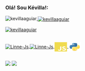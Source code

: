 ### Olá! Sou Kévilla!:

<div>
  <a href="https://github.com/KevillaAguiar">
   <p align="left">
</p>

<p><img align="left" src="https://github-readme-stats.vercel.app/api/top-langs?username=kevillaaguiar&show_icons=true&theme=dracula&title_color=ffffff&text_color=ffffff&bg_color=000000&locale=en&layout=compact" alt="kevillaaguiar" /></p>

<p>&nbsp;<img align="center" src="https://github-readme-stats.vercel.app/api?username=kevillaaguiar&show_icons=true&theme=dracula&title_color=ffffff&text_color=ffffff&bg_color=000000&locale=en" alt="kevillaaguiar" /></p>

<p><img align="center" src="https://github-readme-streak-stats.herokuapp.com/?user=kevillaaguiar&theme=dark" alt="kevillaaguiar" /></p>
</div>



<div style="display: inline_block"><br>
  <img align="center" alt="Linne-Js" height="30" width="40" src="https://cdn.jsdelivr.net/gh/devicons/devicon@latest/icons/html5/html5-original.svg" />
  <img align="center" alt="Linne-Js" height="30" width="40" src="https://cdn.jsdelivr.net/gh/devicons/devicon@latest/icons/css3/css3-original.svg" />
  <img align="center" alt="Linne-Js" height="30" width="40" src="https://raw.githubusercontent.com/devicons/devicon/master/icons/javascript/javascript-plain.svg">
  <img align="center" alt="Linne-Python" height="30" width="40" src="https://raw.githubusercontent.com/devicons/devicon/master/icons/python/python-original.svg">
</div>

##

<div>
  <a href = "mailto:kevillaguiar@gmail.com"><img src="https://img.shields.io/badge/-Gmail-%23333?style=for-the-badge&logo=gmail&logoColor=white" target="_blank"></a>
  <a href="https://www.linkedin.com/in/kevilla-aguiar-666713287" target="_blank"><img src="https://img.shields.io/badge/-LinkedIn-%230077B5?style=for-the-badge&logo=linkedin&logoColor=white" target="_blank"></a> 

</div>
